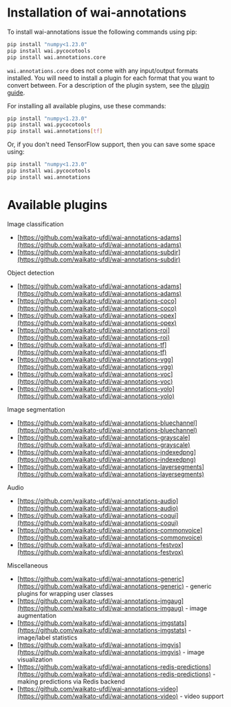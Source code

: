 # Installation of wai-annotations

To install wai-annotations issue the following commands using pip:

```bash
pip install "numpy<1.23.0"
pip install wai.pycocotools
pip install wai.annotations.core
```

`wai.annotations.core` does not come with any input/output formats installed. You will need to install a plugin for each
format that you want to convert between. For a description of the plugin system, see the [plugin guide](plugin.md).

For installing all available plugins, use these commands:

```bash
pip install "numpy<1.23.0"
pip install wai.pycocotools
pip install wai.annotations[tf]
```

Or, if you don't need TensorFlow support, then you can save some space using:

```bash
pip install "numpy<1.23.0"
pip install wai.pycocotools
pip install wai.annotations
```

# Available plugins

Image classification

  * [https://github.com/waikato-ufdl/wai-annotations-adams](https://github.com/waikato-ufdl/wai-annotations-adams)
  * [https://github.com/waikato-ufdl/wai-annotations-subdir](https://github.com/waikato-ufdl/wai-annotations-subdir)

Object detection

  * [https://github.com/waikato-ufdl/wai-annotations-adams](https://github.com/waikato-ufdl/wai-annotations-adams)
  * [https://github.com/waikato-ufdl/wai-annotations-coco](https://github.com/waikato-ufdl/wai-annotations-coco)
  * [https://github.com/waikato-ufdl/wai-annotations-opex](https://github.com/waikato-ufdl/wai-annotations-opex)
  * [https://github.com/waikato-ufdl/wai-annotations-roi](https://github.com/waikato-ufdl/wai-annotations-roi)
  * [https://github.com/waikato-ufdl/wai-annotations-tf](https://github.com/waikato-ufdl/wai-annotations-tf)
  * [https://github.com/waikato-ufdl/wai-annotations-vgg](https://github.com/waikato-ufdl/wai-annotations-vgg)
  * [https://github.com/waikato-ufdl/wai-annotations-voc](https://github.com/waikato-ufdl/wai-annotations-voc)
  * [https://github.com/waikato-ufdl/wai-annotations-yolo](https://github.com/waikato-ufdl/wai-annotations-yolo)
    
Image segmentation

  * [https://github.com/waikato-ufdl/wai-annotations-bluechannel](https://github.com/waikato-ufdl/wai-annotations-bluechannel)
  * [https://github.com/waikato-ufdl/wai-annotations-grayscale](https://github.com/waikato-ufdl/wai-annotations-grayscale)
  * [https://github.com/waikato-ufdl/wai-annotations-indexedpng](https://github.com/waikato-ufdl/wai-annotations-indexedpng)
  * [https://github.com/waikato-ufdl/wai-annotations-layersegments](https://github.com/waikato-ufdl/wai-annotations-layersegments)

Audio

  * [https://github.com/waikato-ufdl/wai-annotations-audio](https://github.com/waikato-ufdl/wai-annotations-audio)
  * [https://github.com/waikato-ufdl/wai-annotations-coqui](https://github.com/waikato-ufdl/wai-annotations-coqui)
  * [https://github.com/waikato-ufdl/wai-annotations-commonvoice](https://github.com/waikato-ufdl/wai-annotations-commonvoice)
  * [https://github.com/waikato-ufdl/wai-annotations-festvox](https://github.com/waikato-ufdl/wai-annotations-festvox)

Miscellaneous

  * [https://github.com/waikato-ufdl/wai-annotations-generic](https://github.com/waikato-ufdl/wai-annotations-generic) - generic plugins for wrapping user classes
  * [https://github.com/waikato-ufdl/wai-annotations-imgaug](https://github.com/waikato-ufdl/wai-annotations-imgaug) - image augmentation
  * [https://github.com/waikato-ufdl/wai-annotations-imgstats](https://github.com/waikato-ufdl/wai-annotations-imgstats) - image/label statistics
  * [https://github.com/waikato-ufdl/wai-annotations-imgvis](https://github.com/waikato-ufdl/wai-annotations-imgvis) - image visualization
  * [https://github.com/waikato-ufdl/wai-annotations-redis-predictions](https://github.com/waikato-ufdl/wai-annotations-redis-predictions) - making predictions via Redis backend
  * [https://github.com/waikato-ufdl/wai-annotations-video](https://github.com/waikato-ufdl/wai-annotations-video) - video support
